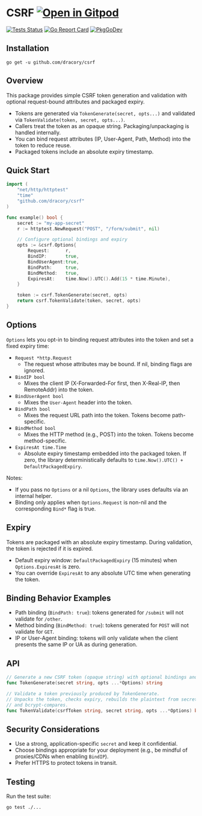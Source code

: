 # CSRF <a href="https://gitpod.io/#https://github.com/dracory/csrf" style="float:right:"><img src="https://gitpod.io/button/open-in-gitpod.svg" alt="Open in Gitpod" loading="lazy"></a>

[![Tests Status](https://github.com/dracory/csrf/actions/workflows/tests.yml/badge.svg?branch=main)](https://github.com/dracory/csrf/actions/workflows/tests.yml)
[![Go Report Card](https://goreportcard.com/badge/github.com/dracory/csrf)](https://goreportcard.com/report/github.com/gouniverse/ui)
[![PkgGoDev](https://pkg.go.dev/badge/github.com/dracory/csrf)](https://pkg.go.dev/github.com/dracory/csrf)

## Installation
```
go get -u github.com/dracory/csrf
```

## Overview
This package provides simple CSRF token generation and validation with optional request-bound attributes and packaged expiry.

- Tokens are generated via `TokenGenerate(secret, opts...)` and validated via `TokenValidate(token, secret, opts...)`.
- Callers treat the token as an opaque string. Packaging/unpackaging is handled internally.
- You can bind request attributes (IP, User-Agent, Path, Method) into the token to reduce reuse.
- Packaged tokens include an absolute expiry timestamp.

## Quick Start
```go
import (
    "net/http/httptest"
    "time"
    "github.com/dracory/csrf"
)

func example() bool {
    secret := "my-app-secret"
    r := httptest.NewRequest("POST", "/form/submit", nil)

    // Configure optional bindings and expiry
    opts := &csrf.Options{
        Request:      r,
        BindIP:       true,
        BindUserAgent:true,
        BindPath:     true,
        BindMethod:   true,
        ExpiresAt:    time.Now().UTC().Add(15 * time.Minute),
    }

    token := csrf.TokenGenerate(secret, opts)
    return csrf.TokenValidate(token, secret, opts)
}
```

## Options
`Options` lets you opt-in to binding request attributes into the token and set a fixed expiry time:

- `Request *http.Request`
  - The request whose attributes may be bound. If nil, binding flags are ignored.
- `BindIP bool`
  - Mixes the client IP (X-Forwarded-For first, then X-Real-IP, then RemoteAddr) into the token.
- `BindUserAgent bool`
  - Mixes the `User-Agent` header into the token.
- `BindPath bool`
  - Mixes the request URL path into the token. Tokens become path-specific.
- `BindMethod bool`
  - Mixes the HTTP method (e.g., POST) into the token. Tokens become method-specific.
- `ExpiresAt time.Time`
  - Absolute expiry timestamp embedded into the packaged token. If zero, the library deterministically defaults to `time.Now().UTC() + DefaultPackagedExpiry`.

Notes:
- If you pass no `Options` or a nil `Options`, the library uses defaults via an internal helper.
- Binding only applies when `Options.Request` is non-nil and the corresponding `Bind*` flag is true.

## Expiry
Tokens are packaged with an absolute expiry timestamp. During validation, the token is rejected if it is expired.

- Default expiry window: `DefaultPackagedExpiry` (15 minutes) when `Options.ExpiresAt` is zero.
- You can override `ExpiresAt` to any absolute UTC time when generating the token.

## Binding Behavior Examples
- Path binding (`BindPath: true`): tokens generated for `/submit` will not validate for `/other`.
- Method binding (`BindMethod: true`): tokens generated for `POST` will not validate for `GET`.
- IP or User-Agent binding: tokens will only validate when the client presents the same IP or UA as during generation.

## API
```go
// Generate a new CSRF token (opaque string) with optional bindings and expiry.
func TokenGenerate(secret string, opts ...*Options) string

// Validate a token previously produced by TokenGenerate.
// Unpacks the token, checks expiry, rebuilds the plaintext from secret + bound attributes,
// and bcrypt-compares.
func TokenValidate(csrfToken string, secret string, opts ...*Options) bool
```

## Security Considerations
- Use a strong, application-specific `secret` and keep it confidential.
- Choose bindings appropriate for your deployment (e.g., be mindful of proxies/CDNs when enabling `BindIP`).
- Prefer HTTPS to protect tokens in transit.

## Testing
Run the test suite:
```
go test ./...
```
